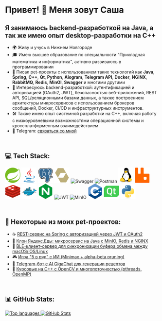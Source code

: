 Привет! 👋 Меня зовут Саша
===================================

Я занимаюсь backend-разработкой на Java, а так же имею опыт desktop-разработки на C++
----------------------------------------------

* 🌍 Живу и учусь в Нижнем Новгороде  
* 🎓 Имею высшее образование по специальности "Прикладная математика и информатика", активно развиваюсь в программировании  
* 🚀 Писал pet-проекты с использованием таких технологий как **Java**, **Spring**, **C++**, **Qt**, **Python**, **Aiogram**, **Telegram API**, **Docker**, **NGINX**, **RabbitMQ**, **Redis**, **MinOI**, **Swagger** и многими другими
* 🔐 Интересуюсь backend-разработкой: аутентификацией и авторизацией (OAuth2, JWT), безопасностью веб-приложений, REST API, SQL/реляционными базами данных, а также построением архитектуры микросервисов с использованием брокеров сообщений, Docker, CI/CD и инфраструктурных инструментов.
* 🛠️ Также имею опыт системной разработки на C++, включая работу с низкоуровневыми возможностями операционной системы и кроссплатформенным взаимодействием.
* 💬 Telegram: [связаться со мной](https://t.me/ispaxer)  

<br/>

💻 Tech Stack:
--------------

<p align="left">
  <img src="https://github.com/devicons/devicon/blob/master/icons/spring/spring-original.svg" width="50" height="50" alt="Spring"/>
  <img src="https://github.com/devicons/devicon/blob/master/icons/java/java-original.svg" width="50" height="50" alt="Java"/>
  <img src="https://github.com/devicons/devicon/blob/master/icons/postgresql/postgresql-original.svg" width="50" height="50" alt="PostgreSQL"/>
  <img src="https://github.com/devicons/devicon/blob/master/icons/hibernate/hibernate-plain.svg" width="50" height="50" alt="Hibernate"/>
  <img src="https://upload.wikimedia.org/wikipedia/commons/a/ab/Swagger-logo.png" width="50" height="50" alt="Swagger"/>
  <img src="https://www.vectorlogo.zone/logos/getpostman/getpostman-icon.svg" width="50" height="50" alt="Postman"/>
  <img src="https://github.com/devicons/devicon/blob/master/icons/linux/linux-original.svg" width="50" height="50" alt="Linux"/>
  <img src="https://github.com/devicons/devicon/blob/master/icons/rabbitmq/rabbitmq-original.svg" width="50" height="50" alt="RabbitMQ"/>
  <img src="https://github.com/devicons/devicon/blob/master/icons/redis/redis-original.svg" width="50" height="50" alt="Redis"/>
  <img src="https://github.com/devicons/devicon/blob/master/icons/docker/docker-original.svg" width="50" height="50" alt="Docker"/>
  <img src="https://github.com/devicons/devicon/blob/master/icons/nginx/nginx-original.svg" width="50" height="50" alt="NGINX"/>
    <img src="https://img.shields.io/badge/JWT-blue?style=for-the-badge&logo=jsonwebtokens&logoColor=white" height="40" alt="JWT"/>
  <img src="https://img.shields.io/badge/MinIO-red?style=for-the-badge&logo=minio&logoColor=white" height="40" alt="MinIO"/>
  <img src="https://github.com/devicons/devicon/blob/master/icons/cplusplus/cplusplus-original.svg" width="50" height="50" alt="C++"/>
  <img src="https://github.com/devicons/devicon/blob/master/icons/qt/qt-original.svg" width="50" height="50" alt="Qt"/>
  <img src="https://github.com/devicons/devicon/blob/master/icons/python/python-original.svg" width="50" height="50" alt="Python"/>
</p>

<br/>

📌 Некоторые из моих pet-проектов:
-----------------------------------
- ☕ [REST-сервис на Spring с авторизацией через JWT и OAuth2](https://github.com/iSpaxer/AccountService) 
- 🍔 [Клон Яндекс.Еды: микросервис на Java с MinIO, Redis и NGINX](https://github.com/iSpaxer/Javetex) 
- 📡 [BLE-клиент-сервер для синхронизации буфера обмена между macOS/iOS/Linux](https://github.com/iSpaxer/Spaxer)
- 🎮 [Игра "5 в ряд" с ИИ (Minimax + alpha-beta pruning)](https://github.com/iSpaxer/ITT-Infinity_TicTac) 
- 🧠 [Telegram-бот с AI GigaChat для генерации рецептов](https://github.com/iSpaxer/GigachatBot) 
- 🎥 [Курсовые на C++ с OpenCV и многопоточностью (pthreads, OpenMP)](https://github.com/orgs/Fundamentals-of-parallel-computing/repositories)  

<br/>

📊 GitHub Stats:
------------------

<a href="https://github.com/iSpaxer">
  <img src="https://github-readme-stats.vercel.app/api/top-langs/?username=iSpaxer&langs_count=6&title_color=ffb400&text_color=ffffff&icon_color=00c896&bg_color=0d1117&hide_border=true&locale=ru&custom_title=Top%20Languages&layout=compact&exclude_repo=Cadastre" alt="Top languages"/>
</a>

<a href="https://github.com/iSpaxer">
  <img src="https://github-readme-stats.vercel.app/api?username=iSpaxer&show_icons=true&hide_border=true&bg_color=0d1117&title_color=ffb400&text_color=ffffff&icon_color=00c896" alt="GitHub Stats"/>
</a>
